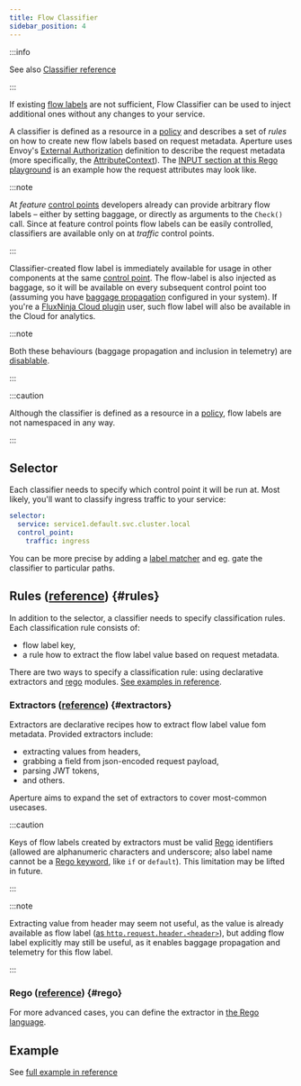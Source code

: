 ```yaml
---
title: Flow Classifier
sidebar_position: 4
---
```


:::info

See also [Classifier reference][reference]

:::

If existing [flow labels][label] are not sufficient, Flow Classifier can be used
to inject additional ones without any changes to your service.

A classifier is defined as a resource in a [policy][policies] and describes a
set of _rules_ on how to create new flow labels based on request metadata.
Aperture uses Envoy's [External Authorization][ext-authz] definition to describe
the request metadata (more specifically, the [AttributeContext][attr-context]).
The [INPUT section at this Rego playground][rego-playground] is an example how
the request attributes may look like.

:::note

At _feature_ [control points][control-point] developers already can provide
arbitrary flow labels – either by setting baggage, or directly as arguments to
the `Check()` call. Since at feature control points flow labels can be easily
controlled, classifiers are available only on at _traffic_ control points.

:::

Classifier-created flow label is immediately available for usage in other
components at the same [control point][control-point]. The flow-label is also
injected as baggage, so it will be available on every subsequent control point
too (assuming you have [baggage propagation][baggage] configured in your
system). If you're a [FluxNinja Cloud plugin][plugin] user, such flow label will
also be available in the Cloud for analytics.

:::note

Both these behaviours (baggage propagation and inclusion in telemetry) are
[disablable][rule].

:::

:::caution

Although the classifier is defined as a resource in a [policy][policies], flow
labels are not namespaced in any way.

:::

## Selector

Each classifier needs to specify which control point it will be run at. Most
likely, you'll want to classify ingress traffic to your service:

```yaml
selector:
  service: service1.default.svc.cluster.local
  control_point:
    traffic: ingress
```

You can be more precise by adding a [label matcher][label-matcher] and eg. gate
the classifier to particular paths.

## Rules ([reference][rule]) {#rules}

In addition to the selector, a classifier needs to specify classification rules.
Each classification rule consists of:

- flow label key,
- a rule how to extract the flow label value based on request metadata.

There are two ways to specify a classification rule: using declarative
extractors and [rego][rego] modules. [See examples in reference][rule].

### Extractors ([reference][extractor]) {#extractors}

Extractors are declarative recipes how to extract flow label value fom metadata.
Provided extractors include:

- extracting values from headers,
- grabbing a field from json-encoded request payload,
- parsing JWT tokens,
- and others.

Aperture aims to expand the set of extractors to cover most-common usecases.

:::caution

Keys of flow labels created by extractors must be valid [Rego][rego] identifiers
(allowed are alphanumeric characters and underscore; also label name cannot be a
[Rego keyword][rego-kw], like `if` or `default`). This limitation may be lifted
in future.

:::

:::note

Extracting value from header may seem not useful, as the value is already
available as flow label ([as `http.request.header.<header>`][request-labels]),
but adding flow label explicitly may still be useful, as it enables baggage
propagation and telemetry for this flow label.

:::

### Rego ([reference][rego-rule]) {#rego}

For more advanced cases, you can define the extractor in [the Rego
language][rego].

## Example

See [full example in reference][reference]

[ext-authz]: https://www.envoyproxy.io/docs/envoy/latest/api-v3/service/auth/v3/external_auth.proto#authorization-service-proto
[attr-context]: https://www.envoyproxy.io/docs/envoy/latest/api-v3/service/auth/v3/attribute_context.proto
[rego-playground]: https://play.openpolicyagent.org/p/mG0sXxCNdQ
[label]: /concepts/flow-control/flow-label.md
[baggage]: /concepts/flow-control/flow-label.md#baggage
[request-labels]: /concepts/flow-control/flow-label.md#request-labels
[reference]: /references/configuration/policies.md#v1-classifier
[rule]: /references/configuration/policies.md#v1-rule
[extractor]: /references/configuration/policies.md#v1-extractor
[rego-rule]: /references/configuration/policies.md#rule-rego
[plugin]: /cloud/plugin.md
[label-matcher]: /concepts/flow-control/selector.md#label-matcher
[policies]: /concepts/policy/policy.md
[rego]: https://www.openpolicyagent.org/docs/latest/policy-language/
[rego-kw]: https://www.openpolicyagent.org/docs/latest/policy-reference/#reserved-names
[control-point]: /concepts/flow-control/flow-control.md#control-point
